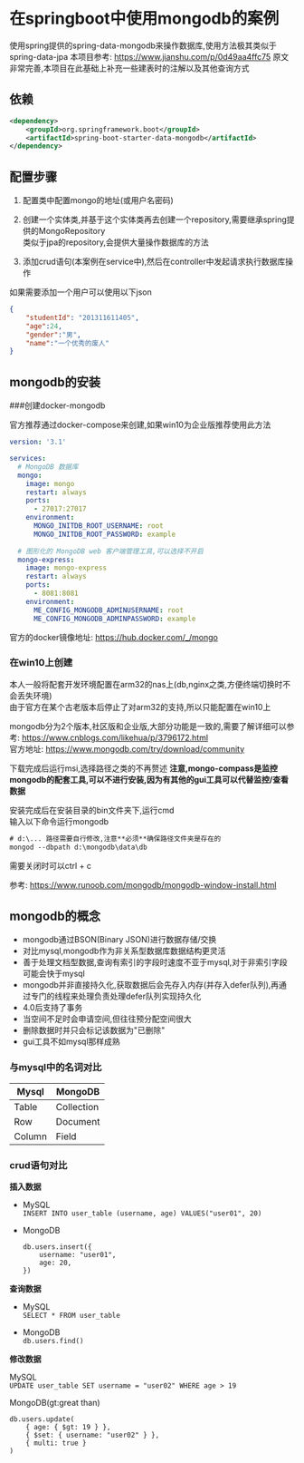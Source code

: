 # 在springboot中使用mongodb的案例

使用spring提供的spring-data-mongodb来操作数据库,使用方法极其类似于spring-data-jpa
本项目参考: https://www.jianshu.com/p/0d49aa4ffc75
原文非常完善,本项目在此基础上补充一些建表时的注解以及其他查询方式

## 依赖
```xml
<dependency>
    <groupId>org.springframework.boot</groupId>
    <artifactId>spring-boot-starter-data-mongodb</artifactId>
</dependency>
```

## 配置步骤

1. 配置类中配置mongo的地址(或用户名密码)

2. 创建一个实体类,并基于这个实体类再去创建一个repository,需要继承spring提供的MongoRepository  
   类似于jpa的repository,会提供大量操作数据库的方法
   
3. 添加crud语句(本案例在service中),然后在controller中发起请求执行数据库操作

如果需要添加一个用户可以使用以下json

```json
{
    "studentId": "201311611405",
    "age":24,
    "gender":"男",
    "name":"一个优秀的废人"
}
```

## mongodb的安装

###创建docker-mongodb

官方推荐通过docker-compose来创建,如果win10为企业版推荐使用此方法  

```yaml
version: '3.1'

services:
  # MongoDB 数据库
  mongo:
    image: mongo
    restart: always
    ports:
      - 27017:27017
    environment:
      MONGO_INITDB_ROOT_USERNAME: root
      MONGO_INITDB_ROOT_PASSWORD: example
  
  # 图形化的 MongoDB web 客户端管理工具,可以选择不开启
  mongo-express:
    image: mongo-express
    restart: always
    ports:
      - 8081:8081
    environment:
      ME_CONFIG_MONGODB_ADMINUSERNAME: root
      ME_CONFIG_MONGODB_ADMINPASSWORD: example

```

官方的docker镜像地址: https://hub.docker.com/_/mongo

### 在win10上创建

本人一般将配套开发环境配置在arm32的nas上(db,nginx之类,方便终端切换时不会丢失环境)  
由于官方在某个古老版本后停止了对arm32的支持,所以只能配置在win10上  

mongodb分为2个版本,社区版和企业版,大部分功能是一致的,需要了解详细可以参考: https://www.cnblogs.com/likehua/p/3796172.html  
官方地址: https://www.mongodb.com/try/download/community  

下载完成后运行msi,选择路径之类的不再赘述
**注意,mongo-compass是监控mongodb的配套工具,可以不进行安装,因为有其他的gui工具可以代替监控/查看数据**  

安装完成后在安装目录的bin文件夹下,运行cmd  
输入以下命令运行mongodb

```vb
# d:\... 路径需要自行修改,注意**必须**确保路径文件夹是存在的
mongod --dbpath d:\mongodb\data\db
```

需要关闭时可以ctrl + c

参考:  https://www.runoob.com/mongodb/mongodb-window-install.html

## mongodb的概念

- mongodb通过BSON(Binary JSON)进行数据存储/交换
- 对比mysql,mongodb作为非关系型数据库数据结构更灵活
- 善于处理文档型数据,查询有索引的字段时速度不亚于mysql,对于非索引字段可能会快于mysql
- mongodb并非直接持久化,获取数据后会先存入内存(并存入defer队列),再通过专门的线程来处理负责处理defer队列实现持久化
- 4.0后支持了事务
- 当空间不足时会申请空间,但往往预分配空间很大
- 删除数据时并只会标记该数据为"已删除"
- gui工具不如mysql那样成熟

### 与mysql中的名词对比

| Mysql  | MongoDB    |
|--------|------------|
| Table  | Collection |
| Row    | Document   |
| Column | Field      |

### crud语句对比

**插入数据**

- MySQL  
  `INSERT INTO user_table (username, age) VALUES("user01", 20)`
 
- MongoDB  
  ```mongodb
  db.users.insert({  
      username: "user01", 
      age: 20, 
  })
  ```

**查询数据**

- MySQL  
  `SELECT * FROM user_table` 
 
- MongoDB  
  `db.users.find()`
 
**修改数据**

MySQL  
  `UPDATE user_table SET username = "user02" WHERE age > 19`
 
MongoDB(gt:great than)  
  ```mongodb
  db.users.update(  
      { age: { $gt: 19 } },
      { $set: { username: "user02" } },
      { multi: true }
  )
  ```
